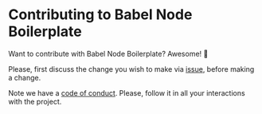 # Contributing to Babel Node Boilerplate

Want to contribute with Babel Node Boilerplate? Awesome! :tada:

Please, first discuss the change you wish to make via [issue](https://github.com/HenriqueSilverio/babel-node-boilerplate/issues), before making a change. 

Note we have a [code of conduct](CODE_OF_CONDUCT.md). Please, follow it in all your interactions with the project.
